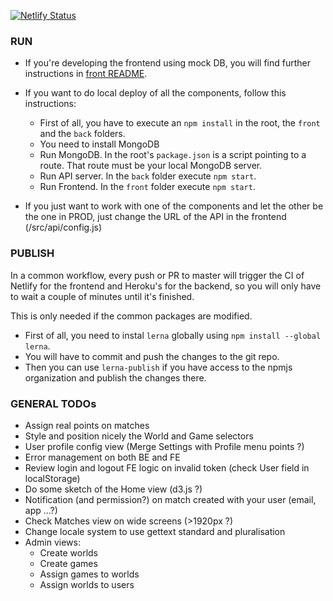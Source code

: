 [![Netlify Status](https://api.netlify.com/api/v1/badges/763bcdc2-2cca-4491-b3af-ddf39aaaa1fc/deploy-status)](https://app.netlify.com/sites/game-tournament/deploys)

### RUN

* If you're developing the frontend using mock DB, you will find further instructions in [front README](https://github.com/esandez93/tekken3-scytl-tournament/blob/master/front/README.md).

* If you want to do local deploy of all the components, follow this instructions:
  - First of all, you have to execute an `npm install` in the root, the `front` and the `back` folders.
  - You need to install MongoDB
  - Run MongoDB. In the root's `package.json` is a script pointing to a route. That route must be your local MongoDB server.
  - Run API server. In the `back` folder execute `npm start`.
  - Run Frontend. In the `front` folder execute `npm start`.

* If you just want to work with one of the components and let the other be the one in PROD, just change the URL of the API in the frontend (/src/api/config.js)

### PUBLISH

In a common workflow, every push or PR to master will trigger the CI of Netlify for the frontend and Heroku's for the backend, so you will only have to wait a couple of minutes until it's finished.

This is only needed if the common packages are modified.

  - First of all, you need to instal `lerna` globally using `npm install --global lerna`.
  - You will have to commit and push the changes to the git repo.
  - Then you can use `lerna-publish` if you have access to the npmjs organization and publish the changes there.


### GENERAL TODOs
  - Assign real points on matches
  - Style and position nicely the World and Game selectors
  - User profile config view (Merge Settings with Profile menu points ?)
  - Error management on both BE and FE
  - Review login and logout FE logic on invalid token (check User field in localStorage)
  - Do some sketch of the Home view (d3.js ?)
  - Notification (and permission?) on match created with your user (email, app ...?)
  - Check Matches view on wide screens (>1920px ?)
  - Change locale system to use gettext standard and pluralisation
  - Admin views:
    - Create worlds
    - Create games
    - Assign games to worlds
    - Assign worlds to users
